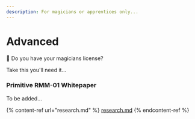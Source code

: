```yaml
---
description: For magicians or apprentices only...
---
```


# Advanced

🧙 Do you have your magicians license?&#x20;

Take this you'll need it...

### Primitive RMM-01 Whitepaper

To be added...

{% content-ref url="research.md" %}
[research.md](research.md)
{% endcontent-ref %}

